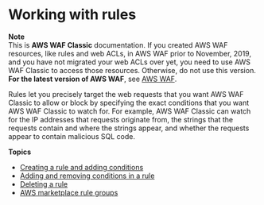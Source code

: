 # Working with rules<a name="classic-web-acl-rules"></a>

**Note**  
This is **AWS WAF Classic** documentation\. If you created AWS WAF resources, like rules and web ACLs, in AWS WAF prior to November, 2019, and you have not migrated your web ACLs over yet, you need to use AWS WAF Classic to access those resources\. Otherwise, do not use this version\.  
**For the latest version of AWS WAF**, see [AWS WAF](waf-chapter.md)\. 

Rules let you precisely target the web requests that you want AWS WAF Classic to allow or block by specifying the exact conditions that you want AWS WAF Classic to watch for\. For example, AWS WAF Classic can watch for the IP addresses that requests originate from, the strings that the requests contain and where the strings appear, and whether the requests appear to contain malicious SQL code\.

**Topics**
+ [Creating a rule and adding conditions](classic-web-acl-rules-creating.md)
+ [Adding and removing conditions in a rule](classic-web-acl-rules-editing.md)
+ [Deleting a rule](classic-web-acl-rules-deleting.md)
+ [AWS marketplace rule groups](classic-waf-managed-rule-groups.md)